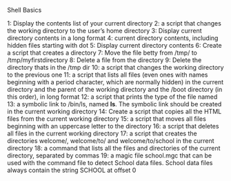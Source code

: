 Shell Basics

1: Display the contents list of your current directory
2: a script that changes the working directory to the user’s home directory
3: Display current directory contents in a long format
4: current directory contents, including hidden files starting with dot
5: Display current directory contents
6: Create a script that creates a directory
7: Move the file betty from /tmp/ to /tmp/myfirstdirectory
8: Delete a file from the directory
9: Delete the directory thats in the /tmp dir
10: a script that changes the working directory to the previous one
11: a script that lists all files (even ones with names beginning with a period character, which are normally hidden) in the current directory and the parent of the working directory and the /boot directory (in this order), in long format
12: a script that prints the type of the file named
13: a symbolic link to /bin/ls, named __ls__. The symbolic link should be created in the current working directory
14: Create a script that copies all the HTML files from the current working directory
15: a script that moves all files beginning with an uppercase letter to the directory
16: a script that deletes all files in the current working directory
17: a script that creates the directories welcome/, welcome/to/ and welcome/to/school in the current directory
18: a command that lists all the files and directories of the current directory, separated by commas
19: a magic file school.mgc that can be used with the command file to detect School data files. School data files always contain the string SCHOOL at offset 0
